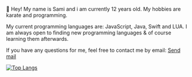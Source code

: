 👋 Hey! My name is Sami and i am currently 12 years old. My hobbies are karate and programming.

My current programming languages are: JavaScript, Java, Swift and LUA.
I am always open to finding new programming languages & of course learning them afterwards.

If you have any questions for me, feel free to contact me by email: [Send mail](mailto:sami@ciqe-esports.de)

[![Top Langs](https://github-readme-stats.vercel.app/api/top-langs/?username=saamii-ue)](https://github.com/anuraghazra/github-readme-stats)
